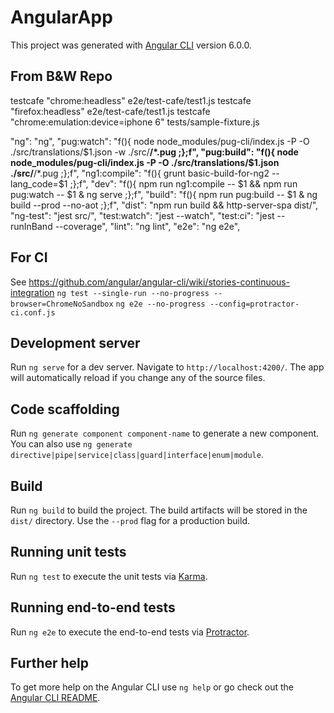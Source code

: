 # AngularApp

This project was generated with [Angular CLI](https://github.com/angular/angular-cli) version 6.0.0.

## From B&W Repo
testcafe "chrome:headless" e2e/test-cafe/test1.js
testcafe "firefox:headless" e2e/test-cafe/test1.js
testcafe "chrome:emulation:device=iphone 6" tests/sample-fixture.js

"ng": "ng",
"pug:watch": "f(){ node node_modules/pug-cli/index.js -P -O ./src/translations/$1.json -w ./src/**/*.pug ;};f",
"pug:build": "f(){ node node_modules/pug-cli/index.js -P -O ./src/translations/$1.json ./src/**/*.pug ;};f",
"ng1:compile": "f(){ grunt basic-build-for-ng2 --lang_code=$1 ;};f",
"dev": "f(){ npm run ng1:compile -- $1 && npm run pug:watch -- $1 & ng serve ;};f",
"build": "f(){ npm run pug:build -- $1 & ng build --prod --no-aot ;};f",
"dist": "npm run build && http-server-spa dist/",
"ng-test": "jest src/",
"test:watch": "jest --watch",
"test:ci": "jest --runInBand --coverage",
"lint": "ng lint",
"e2e": "ng e2e",


## For CI
See https://github.com/angular/angular-cli/wiki/stories-continuous-integration
```ng test --single-run --no-progress --browser=ChromeNoSandbox```
```ng e2e --no-progress --config=protractor-ci.conf.js```

## Development server

Run `ng serve` for a dev server. Navigate to `http://localhost:4200/`. The app will automatically reload if you change any of the source files.

## Code scaffolding

Run `ng generate component component-name` to generate a new component. You can also use `ng generate directive|pipe|service|class|guard|interface|enum|module`.

## Build

Run `ng build` to build the project. The build artifacts will be stored in the `dist/` directory. Use the `--prod` flag for a production build.

## Running unit tests

Run `ng test` to execute the unit tests via [Karma](https://karma-runner.github.io).

## Running end-to-end tests

Run `ng e2e` to execute the end-to-end tests via [Protractor](http://www.protractortest.org/).

## Further help

To get more help on the Angular CLI use `ng help` or go check out the [Angular CLI README](https://github.com/angular/angular-cli/blob/master/README.md).
